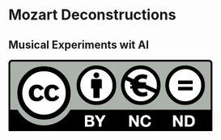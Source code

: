 # Mozart Deconstructions
## Musical Experiments wit AI

[![CC By-NC-ND 4.0](https://github.com/axelberndt/Mozart-Deconstructions/blob/master/LICENSE/by-nc-nd.eu.png)](https://github.com/axelberndt/MPM/blob/master/LICENSE)